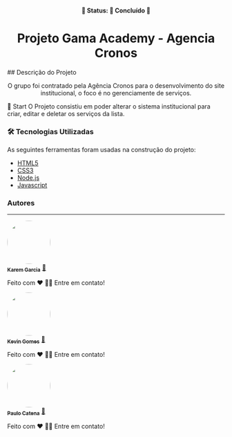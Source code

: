 <h4 align="center"> 
	🚧  Status: 🚀 Concluído  🚧
</h4> 
<h1 align="center">Projeto Gama Academy - Agencia Cronos</h1>
## Descrição do Projeto
<p align="center">O grupo foi contratado pela Agência Cronos para o desenvolvimento do site institucional, o foco é no gerenciamente de serviços.</p>

🚀 Start
O Projeto consistiu em poder alterar o sistema institucional para criar, editar e deletar os serviços da lista.


### 🛠 Tecnologias Utilizadas

As seguintes ferramentas foram usadas na construção do projeto:

- [HTML5](https://developer.mozilla.org/en-US/docs/Glossary/HTML5)
- [CSS3](https://developer.mozilla.org/en-US/docs/Glossary/HTML5)
- [Node.js](https://nodejs.org/en/)
- [Javascript](https://www.w3schools.com/js/)

### Autores
---
<a href="https://www.linkedin.com/in/karen-nabarrete-garcia-295a8397/">
 <img style="border-radius: 50%;" src="https://media-exp1.licdn.com/dms/image/C4D03AQGonHA1SNGvpw/profile-displayphoto-shrink_400_400/0/1636213751815?e=1646870400&v=beta&t=DdottxT-VQxnKNQkk8nsW0h28GGaklVpkQsx_Ji2f8o" width="100px;" alt=""/>
 <br />
 <sub><b>Karem Garcia</b></sub></a> <a href="https://www.linkedin.com/in/karen-nabarrete-garcia-295a8397/" title="LinkeDin">🚀</a>


Feito com ❤️ 👋🏽 Entre em contato!


<a href="https://www.linkedin.com/in/kevin-gomes-7b570220a/">
 <img style="border-radius: 50%;" src="https://media-exp1.licdn.com/dms/image/C4E03AQE8HdmsEkfj8g/profile-displayphoto-shrink_400_400/0/1617200574761?e=1646870400&v=beta&t=bXsZ2KdpUjv6AafBdESTIkiD_BD03biUlDN34Q8xn8E" width="100px;" alt=""/>
 <br />
 <sub><b>Kevin Gomes</b></sub></a> <a href="https://www.linkedin.com/in/kevin-gomes-7b570220a/" title="LinkeDin">🚀</a>
 
 
Feito com ❤️ 👋🏽 Entre em contato! 


<a href="https://www.linkedin.com/in/paulo-catena/">
 <img style="border-radius: 50%;" src="https://media-exp1.licdn.com/dms/image/C4D03AQGEZXQvp9SVvA/profile-displayphoto-shrink_400_400/0/1636377029124?e=1646870400&v=beta&t=pZS-gP81q0uJF5ifwE8_0c37FzdQUMCdP-q5HO8kh_8" width="100px;" alt=""/>
 <br />
 <sub><b>Paulo Catena</b></sub></a> <a href="https://www.linkedin.com/in/paulo-catena/" title="LinkeDin">🚀</a>


Feito com ❤️ 👋🏽 Entre em contato!
